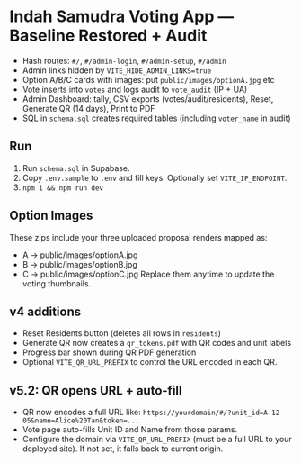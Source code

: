 # Indah Samudra Voting App — Baseline Restored + Audit
- Hash routes: `#/`, `#/admin-login`, `#/admin-setup`, `#/admin`
- Admin links hidden by `VITE_HIDE_ADMIN_LINKS=true`
- Option A/B/C cards with images: put `public/images/optionA.jpg` etc
- Vote inserts into `votes` and logs audit to `vote_audit` (IP + UA)
- Admin Dashboard: tally, CSV exports (votes/audit/residents), Reset, Generate QR (14 days), Print to PDF
- SQL in `schema.sql` creates required tables (including `voter_name` in audit)

## Run
1. Run `schema.sql` in Supabase.
2. Copy `.env.sample` to `.env` and fill keys. Optionally set `VITE_IP_ENDPOINT`.
3. `npm i && npm run dev`


## Option Images
These zips include your three uploaded proposal renders mapped as:
- A → public/images/optionA.jpg
- B → public/images/optionB.jpg
- C → public/images/optionC.jpg
Replace them anytime to update the voting thumbnails.


## v4 additions
- Reset Residents button (deletes all rows in `residents`)
- Generate QR now creates a `qr_tokens.pdf` with QR codes and unit labels
- Progress bar shown during QR PDF generation
- Optional `VITE_QR_URL_PREFIX` to control the URL encoded in each QR.


## v5.2: QR opens URL + auto-fill
- QR now encodes a full URL like: `https://yourdomain/#/?unit_id=A-12-05&name=Alice%20Tan&token=...`
- Vote page auto-fills Unit ID and Name from those params.
- Configure the domain via `VITE_QR_URL_PREFIX` (must be a full URL to your deployed site). If not set, it falls back to current origin.
